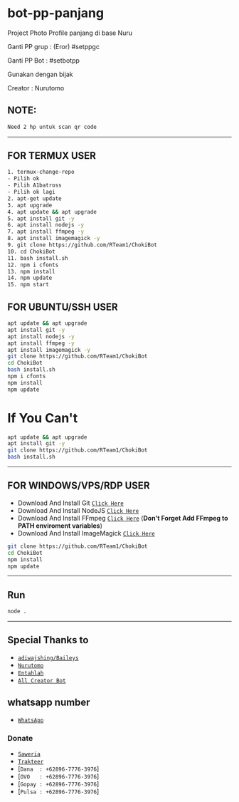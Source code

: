 # bot-pp-panjang
Project Photo Profile panjang di base Nuru



Ganti PP grup : (Eror)
#setppgc

Ganti PP Bot :
#setbotpp





Gunakan dengan bijak



Creator : Nurutomo

## NOTE: 
```bash
Need 2 hp untuk scan qr code
```
------------
## FOR TERMUX USER

```bash
1. termux-change-repo
- Pilih ok
- Pilih A1batross
- Pilih ok lagi
2. apt-get update
3. apt upgrade
4. apt update && apt upgrade
5. apt install git -y
6. apt install nodejs -y
7. apt install ffmpeg -y
8. apt install imagemagick -y
9. git clone https://github.com/RTeam1/ChokiBot
10. cd ChokiBot
11. bash install.sh
12. npm i cfonts
13. npm install
14. npm update
15. npm start
```

## FOR UBUNTU/SSH USER

```bash
apt update && apt upgrade
apt install git -y
apt install nodejs -y
apt install ffmpeg -y
apt install imagemagick -y
git clone https://github.com/RTeam1/ChokiBot
cd ChokiBot
bash install.sh
npm i cfonts
npm install
npm update
```
# If You Can't
```bash
apt update && apt upgrade
apt install git -y
git clone https://github.com/RTeam1/ChokiBot
bash install.sh
```
---------

## FOR WINDOWS/VPS/RDP USER

* Download And Install Git [`Click Here`](https://git-scm.com/downloads)
* Download And Install NodeJS [`Click Here`](https://nodejs.org/en/download)
* Download And Install FFmpeg [`Click Here`](https://ffmpeg.org/download.html) (**Don't Forget Add FFmpeg to PATH enviroment variables**)
* Download And Install ImageMagick [`Click Here`](https://imagemagick.org/script/download.php)

```bash
git clone https://github.com/RTeam1/ChokiBot
cd ChokiBot
npm install
npm update
```

---------

## Run

```bash
node .
```

---------

## Special Thanks to
* [`adiwajshing/Baileys`](https://github.com/adiwajshing/Baileys)
* [`Nurutomo`](https://github.com/nurutomo)
* [`Entahlah`](https://github.com/RTeam1)
* [`All Creator Bot`](https://google.com)

## whatsapp number
* [`WhatsApp`](https://wa.me/79224816516)
### Donate
* [`Saweria`](https://saweria.co/rey404)
* [`Trakteer`](https://trakteer.id/rey404)
* [`Dana  : +62896-7776-3976`]
* [`OVO   : +62896-7776-3976`]
* [`Gopay : +62896-7776-3976`]
* [`Pulsa : +62896-7776-3976`]
